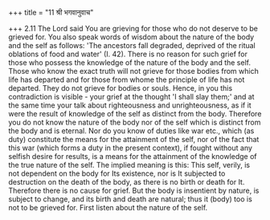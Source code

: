 +++
title = "11 श्री भगवानुवाच"

+++
2.11 The Lord said You are grieving for those who do not deserve to be
grieved for. You also speak words of wisdom about the nature of the body
and the self as follows: 'The ancestors fall degraded, deprived of the
ritual oblations of food and water' (I. 42). There is no reason for such
grief for those who possess the knowledge of the nature of the body and
the self. Those who know the exact truth will not grieve for those
bodies from which life has departed and for those from whome the
principle of life has not departed. They do not grieve for bodies or
souls. Hence, in you this contradiction is visible - your grief at the
thought 'I shall slay them;' and at the same time your talk about
righteousness and unrighteousness, as if it were the result of knowledge
of the self as distinct from the body. Therefore you do not know the
nature of the body nor of the self which is distinct from the body and
is eternal. Nor do you know of duties like war etc., which (as duty)
constitute the means for the attainment of the self, nor of the fact
that this war (which forms a duty in the present context), if fought
without any selfish desire for results, is a means for the attainment of
the knowledge of the true nature of the self. The implied meaning is
this: This self, verily, is not dependent on the body for Its existence,
nor is It subjected to destruction on the death of the body, as there is
no birth or death for It. Therefore there is no cause for grief. But the
body is insentient by nature, is subject to change, and its birth and
death are natural; thus it (body) too is not to be grieved for. First
listen about the nature of the self.
